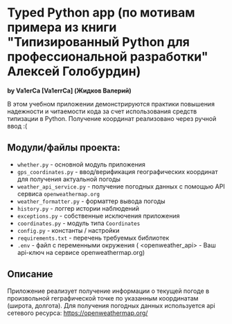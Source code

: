 # Typed Python app (по мотивам примера из книги "Типизированный Python для профессиональной разработки" Алексей Голобурдин)
**by Va1erCa [Va1errCa] (Жидков Валерий)**

В этом учебном приложении демонстрируются практики повышения надежности и читаемости кода за счет использования средств типизации в Python.
Получение координат реализовано через ручной ввод :(

## Модули/файлы проекта: ##
* `whether.py` - основной модуль приложения
* `gps_coordinates.py` - ввод/верификация географических координат для получения актуальной погоды
* `weather_api_service.py` - получение погодных данных с помощью API сервиса `openweathermap.org`
* `weather_formatter.py` - форматтер вывода погоды
* `history.py` - логгер истории наблюдений
* `exceptions.py` - собственные исключения приложения
* `coordinates.py` - модуль типа `Coordinates`
* `config.py` - константы / настройки  
* `requirements.txt` - перечень требуемых библиотек
* `.env` - файл с переменными окружения ( <openweather_api> - Ваш api-ключ на сервисе openweathermap.org)

## Описание ##
Приложение реализует получение информации о текущей погоде в произвольной геграфической точке по указанным координатам (широта, долгота).
Для получения погодных данных используется api сетевого ресурса: https://openweathermap.org/ 